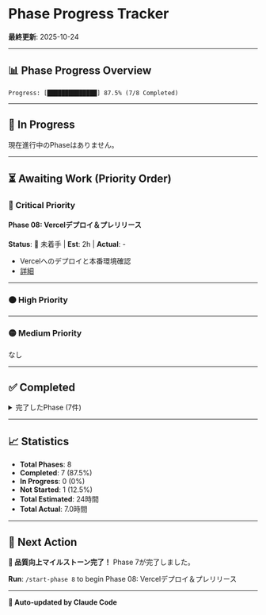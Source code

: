 # Phase Progress Tracker

**最終更新**: 2025-10-24

---

## 📊 Phase Progress Overview

```
Progress: [██████████████] 87.5% (7/8 Completed)
```

---

## 🔄 In Progress

現在進行中のPhaseはありません。

---

## ⏳ Awaiting Work (Priority Order)

### 🔴 Critical Priority




#### Phase 08: Vercelデプロイ＆プレリリース
**Status**: 🔴 未着手 | **Est**: 2h | **Actual**: -
- Vercelへのデプロイと本番環境確認
- [詳細](./phase-08-deployment.md)

---

### 🟠 High Priority




---

### 🟡 Medium Priority

なし


---

## ✅ Completed

<details>
<summary>完了したPhase (7件)</summary>

### Phase 07: テスト＆QA
**Status**: 🟢 完了 | **Est**: 3h | **Actual**: 0.5h | **Completed**: 2025-10-24
- ✅ 機能テスト、クロスブラウザテスト、セキュリティチェック、Hydration Error修正完成
- **Commit**: e4882b7
- [詳細](./phase-07-testing-qa.md)

### Phase 06: パフォーマンス最適化
**Status**: 🟢 完了 | **Est**: 2h | **Actual**: 0.5h | **Completed**: 2025-10-24
- ✅ バンドルサイズ最適化、レンダリング最適化、SEO最適化完成
- **Commit**: 1e15aaa
- [詳細](./phase-06-performance-optimization.md)

### Phase 05: エラーハンドリング＆UX改善
**Status**: 🟢 完了 | **Est**: 3h | **Actual**: 1.5h | **Completed**: 2025-10-24
- ✅ エラーハンドリング、トースト通知、ローディング状態、バリデーション、アクセシビリティ完成
- **Commit**: 4f6bff7
- [詳細](./phase-05-error-handling-ux.md)

### Phase 04: データベース統合
**Status**: 🟢 完了 | **Est**: 3h | **Actual**: 1.0h | **Completed**: 2025-10-24
- ✅ Neon PostgreSQL統合、履歴保存・取得機能、統計情報収集完成
- **Commit**: f849786
- [詳細](./phase-04-database-integration.md)

### Phase 03: AI統合
**Status**: 🟢 完了 | **Est**: 5h | **Actual**: 1.5h | **Completed**: 2025-10-24
- ✅ OpenAI API統合、要約・感想生成、記事スクレイピング完成
- **Commit**: a38ec45
- [詳細](./phase-03-ai-integration.md)

### Phase 02: UI実装
**Status**: 🟢 完了 | **Est**: 4h | **Actual**: 1.5h | **Completed**: 2025-10-23
- ✅ UI コンポーネント、フォーム、レスポンシブデザイン完成
- **Commit**: 1733a19
- [詳細](./phase-02-ui-implementation.md)

### Phase 01: プロジェクトセットアップ
**Status**: 🟢 完了 | **Est**: 2h | **Actual**: 0.5h | **Completed**: 2025-10-23
- ✅ 依存関係のインストールと動作確認
- **Commit**: 8b2597c
- [詳細](./phase-01-project-setup.md)

</details>

---

## 📈 Statistics

- **Total Phases**: 8
- **Completed**: 7 (87.5%)
- **In Progress**: 0 (0%)
- **Not Started**: 1 (12.5%)
- **Total Estimated**: 24時間
- **Total Actual**: 7.0時間

---

## 🎯 Next Action

**🎉 品質向上マイルストーン完了！** Phase 7が完了しました。

**Run**: `/start-phase 8` to begin Phase 08: Vercelデプロイ＆プレリリース

---

**🤖 Auto-updated by Claude Code**
